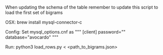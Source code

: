 When updating the schema of the table remember to update this script to load the first set of bigrams

OSX:
brew install mysql-connector-c

Config:
Set mysql_options.cnf as
"""
[client]
password="<PASSWORD>"
database="avocardo"
"""

Run:
python3 load_rows.py < <path_to_bigrams.json>